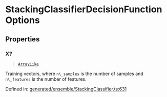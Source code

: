 # StackingClassifierDecisionFunctionOptions

## Properties

### X?

> [`ArrayLike`](../types/ArrayLike.md)

Training vectors, where `n\_samples` is the number of samples and `n\_features` is the number of features.

Defined in:  [generated/ensemble/StackingClassifier.ts:631](https://github.com/transitive-bullshit/scikit-learn-ts/blob/92ab806/packages/sklearn/src/generated/ensemble/StackingClassifier.ts#L631)
